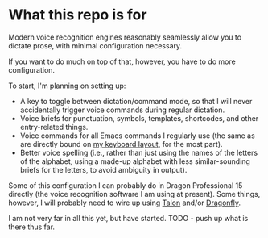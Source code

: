 # What this repo is for

Modern voice recognition engines reasonably seamlessly allow you to dictate prose, with minimal configuration necessary.

If you want to do much on top of that, however, you have to do more configuration.

To start, I'm planning on setting up:

- A key to toggle between dictation/command mode, so that I will never accidentally trigger voice commands during regular dictation.
- Voice briefs for punctuation, symbols, templates, shortcodes, and other entry-related things.
- Voice commands for all Emacs commands I regularly use (the same as are directly bound on [my keyboard layout](https://github.com/StevenTammen/taser), for the most part).
- Better voice spelling (i.e., rather than just using the names of the letters of the alphabet, using a made-up alphabet with less similar-sounding briefs for the letters, to avoid ambiguity in output).

Some of this configuration I can probably do in Dragon Professional 15 directly (the voice recognition software I am using at present). Some things, however, I will probably need to wire up using [Talon](https://talonvoice.com/docs/) and/or [Dragonfly](https://github.com/dictation-toolbox/dragonfly).

I am not very far in all this yet, but have started. TODO - push up what is there thus far.
